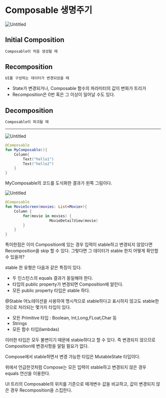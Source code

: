 # Composable 생명주기

![Untitled](https://file.notion.so/f/f/bea1f681-e907-4ad0-8d9e-c46aa582a35d/583a21b1-c9bf-4e2f-9b1c-56791798ed08/Untitled.png?id=edfd87c3-782a-4198-ac26-41f9fbc3b10d&table=block&spaceId=bea1f681-e907-4ad0-8d9e-c46aa582a35d&expirationTimestamp=1708365600000&signature=2TP0O0HOBeO4jVv7suQ74yD9eFA9u-ZBQhY1bo7vbE4&downloadName=Untitled.png)

## Initial Composition

```kotlin
Composable이 처음 생성될 때
```

## Recomposition

```kotlin
UI를 구성하는 데이터가 변경되었을 때
```

- State<T>가 변경되거나, Composable 함수의 파라미터의 값이 변화가 트리거
- Recomposition은 0번 혹은 그 이상이 일어날 수도 있다.

## Decomposition

```kotlin
Composable이 파괴될 때
```

---

![Untitled](https://file.notion.so/f/f/bea1f681-e907-4ad0-8d9e-c46aa582a35d/d8d94f1d-87c4-4c45-af9b-b40ce88e07d9/Untitled.png?id=03499305-1804-4b8f-8767-8bed9c37e771&table=block&spaceId=bea1f681-e907-4ad0-8d9e-c46aa582a35d&expirationTimestamp=1708365600000&signature=YMwj9Ayo7YX4rHTKa1KhP_8ho81lbr0rZmrJGYJ-42k&downloadName=Untitled.png)

```kotlin
@Composable
fun MyComposable(){
	Column{
		Text("hello1")
		Text("hello2")
	}
}
```

MyComposable의 코드를 도식화한 결과가 왼쪽 그림이다.

![Untitled](https://file.notion.so/f/f/bea1f681-e907-4ad0-8d9e-c46aa582a35d/07c94ecf-465f-4aa5-a7ef-ec76d8c46ff3/Untitled.png?id=4e19c9ea-dcb0-41e2-aef4-18b7821d4d32&table=block&spaceId=bea1f681-e907-4ad0-8d9e-c46aa582a35d&expirationTimestamp=1708365600000&signature=wADHcSKoCnoNIDs0xHLrmtUOrIy5N16ZY3qYkty6TLY&downloadName=Untitled.png)

```kotlin
@Composable
fun MovieScreen(movies: List<Movie>){
	Column {
		for(movie in movies) {
					MovieDetailView(movie)
		}
	}
}
```

특이한점은 이미 Composition에 있는 경우 입력이 stable하고 변경되지 않았다면 Recomposition을 skip 할 수 있다.
그렇다면 그 데이터가 stable 한지 어떻게 확인할 수 있을까?

stable 한 유형은 다음과 같은 특징이 있다.

- 두 인스턴스의 equals 결과가 동일해야 한다.
- 타입의 public property가 변경되면 Composition에 알린다.
- 모든 public property 타입은 stable 하다.

@Stable 어노테이션을 사용하여 명시적으로 stable하다고 표시하지 않고도 stable한것으로 처리되는 몇가지 타입이 있다.

- 모든 Primitive 타입 : Boolean, Int,Long,FLoat,Char 등
- Strings
- 모든 함수 타입(lambdas)

이러한 타입은 모두 불변이기 때문에 stable하다고 할 수 있다. 즉 변경되지 않으므로 Composition에 변경사항을 알릴 필요가 없다.

Compose에서 stable하면서 변경 가능한 타입은 MutableState 타입이다.

위에서 언급한것처럼 Compose는 모든 입력이 stable하고 변경되지 않은 경우 equals 연산을 이용한다.

UI 트리의 Composable의 위치를 기준으로 매개변수 값을 비교하고, 값이 변경되지 않은 경우 Recomposition을 스킵한다.

